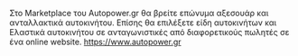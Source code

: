 Στο Marketplace του Autopower.gr θα βρείτε επώνυμα αξεσουάρ και ανταλλακτικά αυτοκινήτου. Επίσης θα επιλέξετε είδη αυτοκινήτων και Ελαστικά αυτοκινήτου σε ανταγωνιστικές από διαφορετικούς πωλητές σε ένα online website.
https://www.autopower.gr
